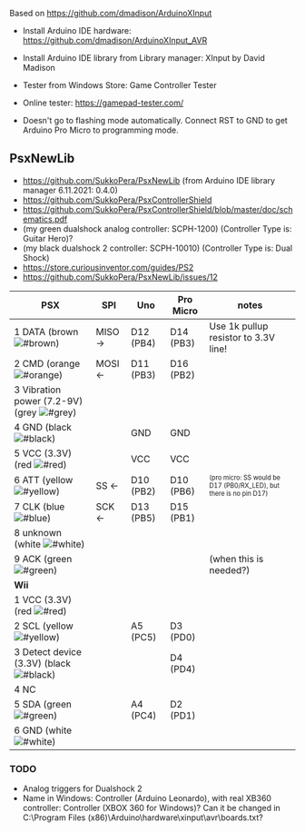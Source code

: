 
Based on https://github.com/dmadison/ArduinoXInput

- Install Arduino IDE hardware:
https://github.com/dmadison/ArduinoXInput_AVR

- Install Arduino IDE library from Library manager:
XInput by David Madison

- Tester from Windows Store:
Game Controller Tester

- Online tester: https://gamepad-tester.com/

- Doesn't go to flashing mode automatically. Connect RST to GND to get Arduino Pro Micro to programming mode.

## PsxNewLib
- https://github.com/SukkoPera/PsxNewLib (from Arduino IDE library manager 6.11.2021: 0.4.0)
- https://github.com/SukkoPera/PsxControllerShield
- https://github.com/SukkoPera/PsxControllerShield/blob/master/doc/schematics.pdf
- (my green dualshock analog controller: SCPH-1200) (Controller Type is: Guitar Hero)?
- (my black dualshock 2 controller: SCPH-10010) (Controller Type is: Dual Shock)
- https://store.curiousinventor.com/guides/PS2
- https://github.com/SukkoPera/PsxNewLib/issues/12

PSX | SPI | Uno | Pro Micro | notes
--- | --- | --- | --- | ---
1 DATA (brown ![#brown](https://via.placeholder.com/10/c68c53/000000?text=+)) | MISO &rightarrow; | D12 (PB4) | D14 (PB3) | Use 1k pullup resistor to 3.3V line!
2 CMD (orange ![#orange](https://via.placeholder.com/10/ff8000/000000?text=+)) | MOSI &leftarrow; | D11 (PB3) | D16 (PB2) |
3 Vibration power (7.2-9V) (grey ![#grey](https://via.placeholder.com/10/999999/000000?text=+)) | | | |
4 GND (black ![#black](https://via.placeholder.com/10/000000/000000?text=+)) | | GND | GND |
5 VCC (3.3V) (red ![#red](https://via.placeholder.com/10/ff0000/000000?text=+)) | | VCC | VCC |
6 ATT (yellow ![#yellow](https://via.placeholder.com/10/ffff00/000000?text=+)) | SS &leftarrow; | D10 (PB2) | D10 (PB6) | <sub><sup>(pro micro: SS would be D17 (PB0/RX_LED), but there is no pin D17)</sub></sup>
7 CLK (blue ![#blue](https://via.placeholder.com/10/0000ff/000000?text=+)) | SCK &leftarrow; | D13 (PB5) | D15 (PB1) |
8 unknown (white ![#white](https://via.placeholder.com/10/ffffff/000000?text=+)) | | | |
9 ACK (green ![#green](https://via.placeholder.com/10/00ff00/000000?text=+)) | | | | (when this is needed?)
**Wii** | | | | |
1 VCC (3.3V) (red ![#red](https://via.placeholder.com/10/ff0000/000000?text=+)) | | | |
2 SCL (yellow ![#yellow](https://via.placeholder.com/10/ffff00/000000?text=+)) | | A5 (PC5) | D3 (PD0) |
3 Detect device (3.3V) (black ![#black](https://via.placeholder.com/10/000000/000000?text=+)) | | | D4 (PD4) |
4 NC | | | |
5 SDA (green ![#green](https://via.placeholder.com/10/00ff00/000000?text=+)) | | A4 (PC4) | D2 (PD1) |
6 GND (white ![#white](https://via.placeholder.com/10/ffffff/000000?text=+)) | | | |

### TODO
- Analog triggers for Dualshock 2
- Name in Windows: Controller (Arduino Leonardo), with real XB360 controller: Controller (XBOX 360 for Windows)? Can it be changed in C:\Program Files (x86)\Arduino\hardware\xinput\avr\boards.txt?
